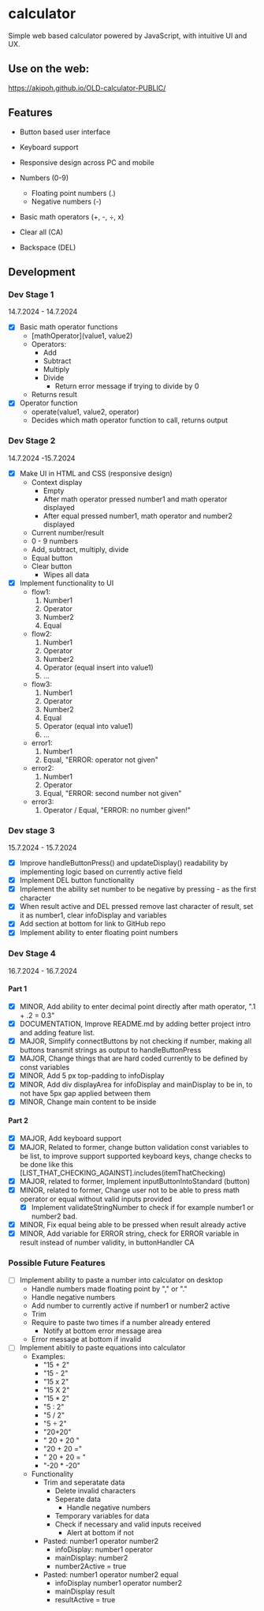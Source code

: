 # calculator

Simple web based calculator powered by JavaScript, with intuitive UI and UX.

## Use on the web:

https://akipoh.github.io/OLD-calculator-PUBLIC/

## Features

- Button based user interface
- Keyboard support
- Responsive design across PC and mobile

- Numbers (0-9)
    - Floating point numbers (.)
    - Negative numbers (-)
- Basic math operators (+, -, ÷, x)
- Clear all (CA)
- Backspace (DEL)

## Development

### Dev Stage 1

14.7.2024 - 14.7.2024

- [x] Basic math operator functions 
    - [mathOperator](value1, value2)
    - Operators:
        - Add
        - Subtract
        - Multiply
        - Divide
            - Return error message if trying to divide by 0
    - Returns result
- [x] Operator function
    - operate(value1, value2, operator)
    - Decides which math operator function to call, returns output


### Dev Stage 2

14.7.2024 -15.7.2024

- [x] Make UI in HTML and CSS (responsive design)
    - Context display
        - Empty
        - After math operator pressed number1 and math operator displayed
        - After equal pressed number1, math operator and number2 displayed
    - Current number/result
    - 0 - 9 numbers
    - Add, subtract, multiply, divide
    - Equal button
    - Clear button
        - Wipes all data
- [x] Implement functionality to UI
    - flow1:
        1. Number1
        2. Operator
        3. Number2
        4. Equal
    - flow2:
        1. Number1
        2. Operator
        3. Number2
        4. Operator (equal insert into value1) 
        5. ...
    - flow3:
        1. Number1
        2. Operator
        3. Number2
        4. Equal
        5. Operator (equal into value1)
        6. ...
    - error1:
        1. Number1
        2. Equal, "ERROR: operator not given"
    - error2:
        1. Number1
        2. Operator
        3. Equal, "ERROR: second number not given"
    - error3:
        1. Operator / Equal, "ERROR: no number given!"

### Dev stage 3

15.7.2024 - 15.7.2024

- [x] Improve handleButtonPress() and updateDisplay() readability by implementing logic based on currently active field
- [x] Implement DEL button functionality
- [x] Implement the ability set number to be negative by pressing - as the first character
- [x] When result active and DEL pressed remove last character of result, set it as number1, clear infoDisplay and variables
- [x] Add section at bottom for link to GitHub repo
- [x] Implement ability to enter floating point numbers

### Dev Stage 4

16.7.2024 - 16.7.2024

#### Part 1

- [x] MINOR, Add ability to enter decimal point directly after math operator, ".1 + .2 = 0.3"
- [x] DOCUMENTATION, Improve README.md by adding better project intro and adding feature list.
- [x] MAJOR, Simplify connectButtons by not checking if number, making all buttons transmit strings as output to handleButtonPress
- [X] MAJOR, Change things that are hard coded currently to be defined by const variables
- [x] MINOR, Add 5 px top-padding to infoDisplay
- [x] MINOR, Add div displayArea for infoDisplay and mainDisplay to be in, to not have 5px gap applied between them
- [x] MINOR, Change main content to be inside <main>

#### Part 2

- [x] MAJOR, Add keyboard support
- [x] MAJOR, Related to former, change button validation const variables to be list, to improve support supported keyboard keys, change checks to be done like this [LIST_THAT_CHECKING_AGAINST].includes(itemThatChecking)
- [x] MAJOR, related to former, Implement inputButtonIntoStandard (button)
- [x] MINOR, related to former, Change user not to be able to press math operator or equal without valid inputs provided
    - [x] Implement validateStringNumber to check if for example number1 or number2 bad.
- [x] MINOR, Fix equal being able to be pressed when result already active
- [x] MINOR, Add variable for ERROR string, check for ERROR variable in result instead of number validity, in buttonHandler CA

### Possible Future Features

- [ ] Implement ability to paste a number into calculator on desktop
    - Handle numbers made floating point by "," or "."
    - Handle negative numbers
    - Add number to currently active if number1 or number2 active
    - Trim
    - Require to paste two times if a number already entered
        - Notify at bottom error message area
    - Error message at bottom if invalid
- [ ] Implement abitily to paste equations into calculator
    - Examples: 
        - "15 + 2"
        - "15 - 2"
        - "15 x 2"
        - "15 X 2"
        - "15 * 2"
        - "5 : 2"
        - "5 / 2"
        - "5 ÷ 2"
        - "20+20"
        - "   20      +  20   "
        - "20 + 20 ="
        - "   20  +   20  =  "
        - "-20 * -20"
    - Functionality
        - Trim and seperatate data
            - Delete invalid characters
            - Seperate data
                - Handle negative numbers
            - Temporary variables for data
            - Check if necessary and valid inputs received
                - Alert at bottom if not
        - Pasted: number1 operator number2
            - infoDisplay: number1 operator
            - mainDisplay: number2
            - number2Active = true
        - Pasted: number1 operator number2 equal
            - infoDisplay number1 operator number2
            - mainDisplay result
            - resultActive = true
